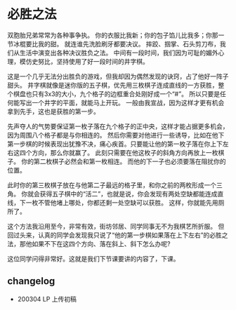 # 必胜之法 #

双胞胎兄弟常常为各种事争执。
你的衣服比我新；你的包子馅儿比我多；你那一节冰棍要比我的甜。
就连谁先洗脸刷牙都要决议。
摔跤、掴掌、石头剪刀布，我们从生活中演变出各种决议胜负之法。
中间有一段时间，我们因为可耻的媚外心理，模仿史努比，坚持使用了好一段时间的井字棋。

这是一个几乎无法分出胜负的游戏，但我却因为偶然发现的诀窍，占了他好一阵子甜头。
井字棋就像是迷你版的五子棋，优先用三枚棋子连成直线的一方获胜，整个棋盘也只有3x3的大小，九个格子的边框重合处刚好成一个“#”。
所以只要是任何能写出一个井字的平面，就能马上开玩。
一般由我宣战，因为这样才更有机会拿到先手，这也是获胜的第一步。

先声夺人的气势要保证第一枚子落在九个格子的正中央，这样才能占据更多机会，因为周围八个格子都是与你相连的。
然后你需要对他进行一些诱导，比如在他下第一步棋的时候表现出犹豫不决，痛心疾首。只要能让他的第一枚子落在你上下左右这四个方向，那么你就赢了。
此刻只需要在他这枚子的斜角方向再放上一枚棋子。
你的第二枚棋子必然会和第一枚相连。
而他的下一子也必须要落在阻扰你的位置。

 此时你的第三枚棋子放在与他第二子最远的格子里，和你之前的两枚形成一个三角。
你就会获得五子棋中的“活二”，也就是说，你会发现有两处空缺都能连成直线，下一枚不管他堵上哪处，你都还剩一处空缺可以获胜。
这样，你就能先用厕所了。

 这个方法我沿用至今，非常有效，街坊邻居、同学同事无不为我棋艺所折服。
但回过头来，认真的同学会发现我只说了“他的第一步棋如果落在上下左右”的必胜之法，那他如果不下在这四个方向、落在斜上、斜下怎么办呢?

 这位同学问得非常好。这就是我们下节课要讲的内容了，下课。


## changelog
- 200304 LP 上传初稿
